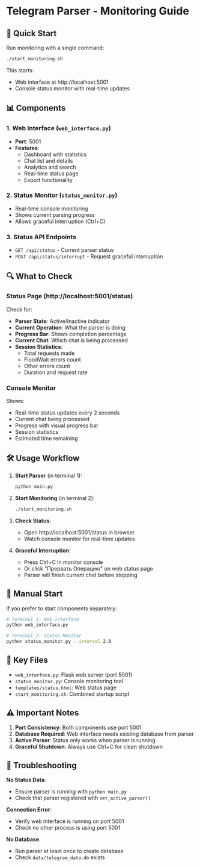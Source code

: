 # Telegram Parser - Monitoring Guide

## 🚀 Quick Start

Run monitoring with a single command:
```bash
./start_monitoring.sh
```

This starts:
- Web interface at http://localhost:5001
- Console status monitor with real-time updates

## 📊 Components

### 1. Web Interface (`web_interface.py`)
- **Port**: 5001
- **Features**:
  - Dashboard with statistics
  - Chat list and details
  - Analytics and search
  - Real-time status page
  - Export functionality

### 2. Status Monitor (`status_monitor.py`)
- Real-time console monitoring
- Shows current parsing progress
- Allows graceful interruption (Ctrl+C)

### 3. Status API Endpoints
- `GET /api/status` - Current parser status
- `POST /api/status/interrupt` - Request graceful interruption

## 🔍 What to Check

### Status Page (http://localhost:5001/status)
Check for:
- **Parser State**: Active/Inactive indicator
- **Current Operation**: What the parser is doing
- **Progress Bar**: Shows completion percentage
- **Current Chat**: Which chat is being processed
- **Session Statistics**:
  - Total requests made
  - FloodWait errors count
  - Other errors count
  - Duration and request rate

### Console Monitor
Shows:
- Real-time status updates every 2 seconds
- Current chat being processed
- Progress with visual progress bar
- Session statistics
- Estimated time remaining

## 🛠️ Usage Workflow

1. **Start Parser** (in terminal 1):
   ```bash
   python main.py
   ```

2. **Start Monitoring** (in terminal 2):
   ```bash
   ./start_monitoring.sh
   ```

3. **Check Status**:
   - Open http://localhost:5001/status in browser
   - Watch console monitor for real-time updates

4. **Graceful Interruption**:
   - Press Ctrl+C in monitor console
   - Or click "Прервать Операцию" on web status page
   - Parser will finish current chat before stopping

## 🔧 Manual Start

If you prefer to start components separately:

```bash
# Terminal 1: Web Interface
python web_interface.py

# Terminal 2: Status Monitor
python status_monitor.py --interval 2.0
```

## 📝 Key Files

- `web_interface.py`: Flask web server (port 5001)
- `status_monitor.py`: Console monitoring tool
- `templates/status.html`: Web status page
- `start_monitoring.sh`: Combined startup script

## ⚠️ Important Notes

1. **Port Consistency**: Both components use port 5001
2. **Database Required**: Web interface needs existing database from parser
3. **Active Parser**: Status only works when parser is running
4. **Graceful Shutdown**: Always use Ctrl+C for clean shutdown

## 🐛 Troubleshooting

**No Status Data**:
- Ensure parser is running with `python main.py`
- Check that parser registered with `set_active_parser()`

**Connection Error**:
- Verify web interface is running on port 5001
- Check no other process is using port 5001

**No Database**:
- Run parser at least once to create database
- Check `data/telegram_data.db` exists